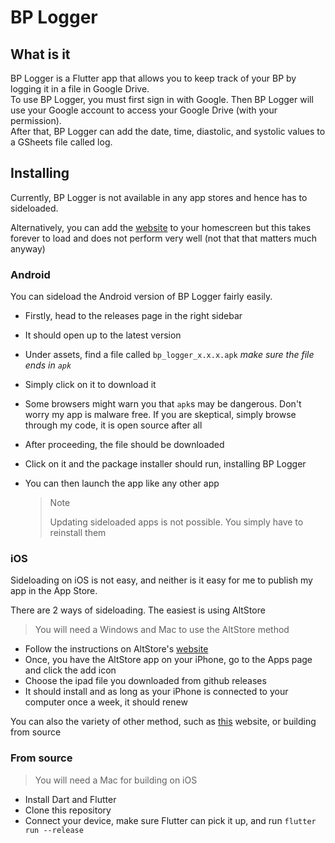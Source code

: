 # BP Logger

## What is it

BP Logger is a Flutter app that allows you to keep track of your BP by logging it in a file in Google Drive.  
To use BP Logger, you must first sign in with Google. Then BP Logger will use your Google account to access your Google Drive (with your permission).  
After that, BP Logger can add the date, time, diastolic, and systolic values to a GSheets file called log.

## Installing

Currently, BP Logger is not available in any app stores and hence has to sideloaded.

Alternatively, you can add the [website](https://bp-logger-rookie-coder.web.app) to your homescreen but this takes forever to load and does not perform very well (not that that matters much anyway)

### Android

You can sideload the Android version of BP Logger fairly easily.

- Firstly, head to the releases page in the right sidebar

- It should open up to the latest version

- Under assets, find a file called `bp_logger_x.x.x.apk` _make sure the file ends in `apk`_

- Simply click on it to download it

- Some browsers might warn you that `apk`s may be dangerous. Don't worry my app is malware free. If you are skeptical, simply browse through my code, it is open source after all

- After proceeding, the file should be downloaded

- Click on it and the package installer should run, installing BP Logger

- You can then launch the app like any other app

  > Note
  >
  > Updating sideloaded apps is not possible. You simply have to reinstall them

### iOS

Sideloading on iOS is not easy, and neither is it easy for me to publish my app in the App Store.

There are 2 ways of sideloading. The easiest is using AltStore

> You will need a Windows and Mac to use the AltStore method

- Follow the instructions on AltStore's [website](https://altstore.io/faq/)
- Once, you have the AltStore app on your iPhone, go to the Apps page and click the add icon
- Choose the ipad file you downloaded from github releases
- It should install and as long as your iPhone is connected to your computer once a week, it should renew

You can also the variety of other method, such as [this](installonair.com) website, or building from source

### From source

> You will need a Mac for building on iOS

- Install Dart and Flutter
- Clone this repository
- Connect your device, make sure Flutter can pick it up, and run `flutter run --release`
